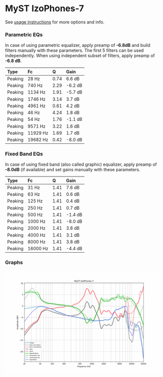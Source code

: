 # MyST IzoPhones-7
See [usage instructions](https://github.com/jaakkopasanen/AutoEq#usage) for more options and info.

### Parametric EQs
In case of using parametric equalizer, apply preamp of **-6.8dB** and build filters manually
with these parameters. The first 5 filters can be used independently.
When using independent subset of filters, apply preamp of **-6.8 dB**.

| Type    | Fc       |    Q | Gain    |
|:--------|:---------|:-----|:--------|
| Peaking | 28 Hz    | 0.74 | 6.6 dB  |
| Peaking | 740 Hz   | 2.29 | -6.2 dB |
| Peaking | 1134 Hz  | 1.91 | -5.7 dB |
| Peaking | 1746 Hz  | 3.14 | 3.7 dB  |
| Peaking | 4961 Hz  | 0.61 | 4.2 dB  |
| Peaking | 46 Hz    | 4.24 | 1.8 dB  |
| Peaking | 54 Hz    | 1.76 | -1.1 dB |
| Peaking | 9571 Hz  | 3.22 | 1.6 dB  |
| Peaking | 11929 Hz | 1.69 | 1.7 dB  |
| Peaking | 19682 Hz | 0.42 | -8.0 dB |

### Fixed Band EQs
In case of using fixed band (also called graphic) equalizer, apply preamp of **-8.0dB**
(if available) and set gains manually with these parameters.

| Type    | Fc       |    Q | Gain    |
|:--------|:---------|:-----|:--------|
| Peaking | 31 Hz    | 1.41 | 7.6 dB  |
| Peaking | 63 Hz    | 1.41 | 0.6 dB  |
| Peaking | 125 Hz   | 1.41 | 0.4 dB  |
| Peaking | 250 Hz   | 1.41 | 0.7 dB  |
| Peaking | 500 Hz   | 1.41 | -1.4 dB |
| Peaking | 1000 Hz  | 1.41 | -8.0 dB |
| Peaking | 2000 Hz  | 1.41 | 3.8 dB  |
| Peaking | 4000 Hz  | 1.41 | 3.1 dB  |
| Peaking | 8000 Hz  | 1.41 | 3.8 dB  |
| Peaking | 16000 Hz | 1.41 | -4.4 dB |

### Graphs
![](./MyST%20IzoPhones-7.png)
